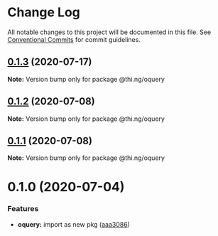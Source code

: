 # Change Log

All notable changes to this project will be documented in this file.
See [Conventional Commits](https://conventionalcommits.org) for commit guidelines.

## [0.1.3](https://github.com/thi-ng/umbrella/compare/@thi.ng/oquery@0.1.2...@thi.ng/oquery@0.1.3) (2020-07-17)

**Note:** Version bump only for package @thi.ng/oquery





## [0.1.2](https://github.com/thi-ng/umbrella/compare/@thi.ng/oquery@0.1.1...@thi.ng/oquery@0.1.2) (2020-07-08)

**Note:** Version bump only for package @thi.ng/oquery





## [0.1.1](https://github.com/thi-ng/umbrella/compare/@thi.ng/oquery@0.1.0...@thi.ng/oquery@0.1.1) (2020-07-08)

**Note:** Version bump only for package @thi.ng/oquery





# 0.1.0 (2020-07-04)


### Features

* **oquery:** import as new pkg ([aaa3086](https://github.com/thi-ng/umbrella/commit/aaa30865d3318c06ab8f32862058a06af89ec8cc))
